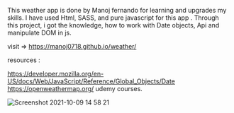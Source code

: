 This weather app is done by Manoj fernando for learning and upgrades my skills. I have used Html, SASS, and pure javascript for this app . Through this project, i got the knowledge, how to work with Date objects, Api and manipulate DOM in js.

visit => https://manoj0718.github.io/weather/

resources :

https://developer.mozilla.org/en-US/docs/Web/JavaScript/Reference/Global_Objects/Date
https://openweathermap.org/
udemy courses.

![Screenshot 2021-10-09 14 58 21](https://user-images.githubusercontent.com/24775258/136658751-71586081-dfce-4799-ba0a-369c5d36784b.png)
